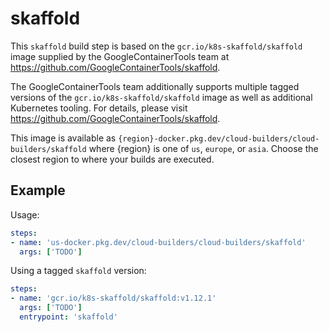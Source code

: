 # skaffold

This `skaffold` build step is based on the `gcr.io/k8s-skaffold/skaffold` image
supplied by the GoogleContainerTools team at
https://github.com/GoogleContainerTools/skaffold.

The GoogleContainerTools team additionally supports multiple tagged versions of
the `gcr.io/k8s-skaffold/skaffold` image as well as additional Kubernetes
tooling. For details, please visit
https://github.com/GoogleContainerTools/skaffold.

This image is available as
`{region}-docker.pkg.dev/cloud-builders/cloud-builders/skaffold` where {region} is
one of `us`, `europe`, or `asia`. Choose the closest region to where your builds
are executed.

## Example

Usage:

```yaml
steps:
- name: 'us-docker.pkg.dev/cloud-builders/cloud-builders/skaffold'
  args: ['TODO']
```

Using a tagged `skaffold` version:
```yaml
steps:
- name: 'gcr.io/k8s-skaffold/skaffold:v1.12.1'
  args: ['TODO']
  entrypoint: 'skaffold'
```
